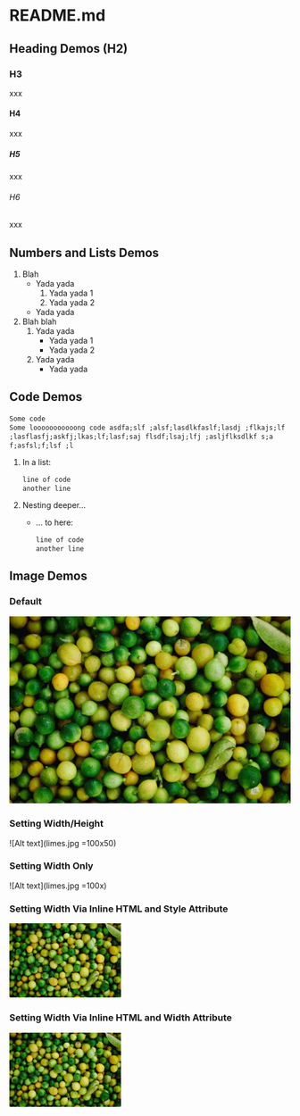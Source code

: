 README.md
================

Heading Demos (H2)
----------------

### H3

xxx

#### H4

xxx

##### H5

xxx

###### H6

xxx


Numbers and Lists Demos
----------------

1. Blah
	* Yada yada
		1. Yada yada 1
		1. Yada yada 2
	* Yada yada
1. Blah blah
	1. Yada yada
		* Yada yada 1
		* Yada yada 2
	1. Yada yada
		* Yada yada

Code Demos
----------------

```
Some code
Some looooooooooong code asdfa;slf ;alsf;lasdlkfaslf;lasdj ;flkajs;lf ;lasflasfj;askfj;lkas;lf;lasf;saj flsdf;lsaj;lfj ;asljflksdlkf s;a f;asfsl;f;lsf ;l
```

1. In a list:

	```
	line of code
	another line
	```

1. Nesting deeper...
	* ... to here:

		```
		line of code
		another line
		```

Image Demos
----------------

### Default

![Alt text](limes.jpg)

### Setting Width/Height

![Alt text](limes.jpg =100x50)

### Setting Width Only

![Alt text](limes.jpg =100x)

### Setting Width Via Inline HTML and Style Attribute

<img src="limes.jpg" alt="Alt text" style="width: 200px;"/>

### Setting Width Via Inline HTML and Width Attribute

<img src="limes.jpg" alt="Alt text" width="200px"/>

